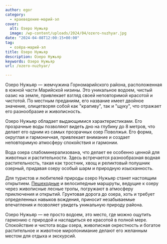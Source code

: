 ```yaml
---
author: egor
category:
  - краеведение-марий-эл
cover:
  alt: Озеро Нужьяр
  image: /wp-content/uploads/2024/04/ozero-nuzhyar.jpg
date: "2024-04-08T12:00:15+00:00"
tag:
  - озёра-марий-эл
title: Озеро Нужьяр
description: Озеро Нужьяр
keywords: Озеро Нужьяр
url: /ozero-nuzhyar/

---
```

Озеро Нужьяр — жемчужина Горномарийского района, расположенная в южной части Марийской низины. Это уникальное водоем, чистый оазис на земле, привлекает взгляд своей неповторимой красотой и чистотой. По местным преданиям, его название имеет двойное значение, олицетворяя собой как "крапиву", так и "щуку", что отражает его разнообразие и живописность.

Озеро Нужьяр обладает выдающимися характеристиками. Его прозрачные воды позволяют видеть дно на глубину до 8 метров, что делает его одним из самых прозрачных озер Поволжья. Его форма, округлая и гармоничная, привлекает внимание и создает неповторимую атмосферу спокойствия и гармонии.

Вода озера слабоминерализована, что делает ее особенно ценной для животных и растительности. Здесь встречается разнообразная водная растительность, такая как тростник, хвощ и реликтовый полушник озерный, придавая озеру особый шарм и природную изысканность.

Для туристов и любителей природы озеро Нужьяр станет настоящим открытием. [Пешеходные](/myshkar-kuryk/) и велосипедные маршруты, ведущие к озеру через живописные лесные тропы, погружают в атмосферу приключения и открытий. Грунтовая дорога до озера, хоть и требует определенных навыков вождения, приносит незабываемые впечатления и позволяет увидеть уникальную природу района.

Озеро Нужьяр — не просто водоем, это место, где можно ощутить гармонию с природой и насладиться ее красотой в полной мере. Спокойствие и чистота воды озера, живописная окрестность и богатое растительное и животное миропонимание делают его желанным местом для отдыха и экскурсий.
